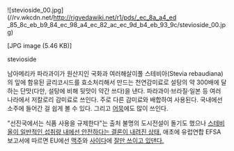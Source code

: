 ![stevioside_00.jpg](//rv.wkcdn.net/http://rigvedawiki.net/r1/pds/_ec_8a_a4_ed
_85_8c_eb_b9_84_ec_98_a4_ec_82_ac_ec_9d_b4_eb_93_9c/stevioside_00.jpg)

[JPG image (5.46 KB)]

stevioside

남아메리카 파라과이가 원산지인 국화과 여러해살이풀 스테비아(Stevia rebaudiana)의 잎에 함유된 글리코시드를 효소처리해서 만드는
천연감미료로 설탕의 약 300배에 달하는 단맛(다만, 설탕에 비해 뒷맛이 약간 쓰다)을 낸다. 파라과이·브라질·일본 등 여러 나라에서
저칼로리 감미료로 쓰인다. 주로 다른 감미료와 배합하여 사용된다. 국내에선 소주에 들어간 걸 쉽게 볼 수 있다. 그리고
[어묵](%EC%96%B4%EB%AC%B5.md)에도 많이 쓰인다.

"선진국에서는 식품 사용을 규제한다"는 출처 불명의 도시전설이 돌기도 했으나 [스테비올이 일반적인 섭취량 내에선 안전하다는 결론이 내려진
상태.](http://www.ncbi.nlm.nih.gov/pubmed/18556105) 애초에 유럽연합 EFSA 보고서에 따르면 EU에선
[맥주](%EB%A7%A5%EC%A3%BC.md)와 [사이다](%EC%82%AC%EC%9D%B4%EB%8B%A4.md)에 [잘만
쓰이고 있댄다.](http://www.efsa.europa.eu/en/efsajournal/pub/1972.htm)

